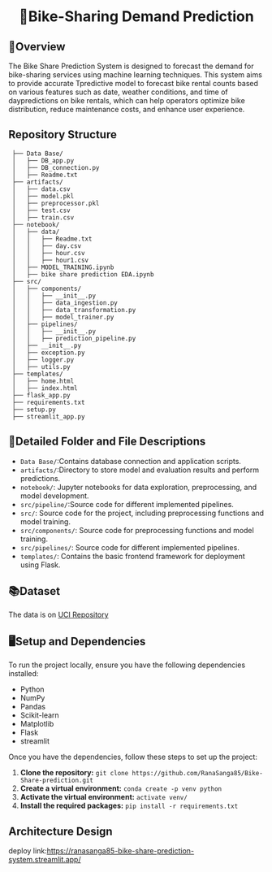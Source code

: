 # <h1 align="center">:bicyclist:Bike-Sharing Demand Prediction
## :briefcase:Overview
The Bike Share Prediction System is designed to forecast the demand for bike-sharing services using machine learning techniques. This system aims to provide accurate Tpredictive model to forecast bike rental counts based on various features such as date, weather conditions, and time of daypredictions on bike rentals, which can help operators optimize bike distribution, reduce maintenance costs, and enhance user experience.

## Repository Structure

     ├── Data Base/
     │   ├── DB_app.py
     │   ├── DB_connection.py
     │   ├── Readme.txt
     ├── artifacts/
     │   ├── data.csv
     │   ├── model.pkl
     │   ├── preprocessor.pkl
     │   ├── test.csv
     │   ├── train.csv
     ├── notebook/
     │   ├── data/
     │   │   ├── Readme.txt
     │   │   ├── day.csv
     │   │   ├── hour.csv
     │   │   ├── hour1.csv
     │   ├── MODEL_TRAINING.ipynb
     │   ├── bike share prediction EDA.ipynb
     ├── src/
     │   ├── components/
     │   │   ├── __init__.py
     │   │   ├── data_ingestion.py
     │   │   ├── data_transformation.py
     │   │   ├── model_trainer.py
     │   ├── pipelines/
     │   │   ├── __init__.py
     │   │   ├── prediction_pipeline.py
     │   ├── __init__.py
     │   ├── exception.py
     │   ├── logger.py
     │   ├── utils.py
     ├── templates/
     │   ├── home.html
     │   ├── index.html
     ├── flask_app.py
     ├── requirements.txt
     ├── setup.py
     ├── streamlit_app.py


## :open_file_folder:Detailed Folder and File Descriptions
* `Data Base/`:Contains database connection and application scripts.
* `artifacts/`:Directory to store model and evaluation results and perform predictions.
* `notebook/`: Jupyter notebooks for data exploration, preprocessing, and model development.
* `src/pipeline/`:Source code for different implemented pipelines.
* `src/`: Source code for the project, including preprocessing functions and model training.
* `src/components/`: Source code for preprocessing functions and model training.
* `src/pipelines/`: Source code for different implemented pipelines.
* `templates/`: Contains the basic frontend framework for deployment using Flask.
  

##  :books:Dataset
  The data is on [UCI Repository](https://archive.ics.uci.edu/ml/datasets/Bike+Sharing+Dataset) 
  

## :desktop_computer:Setup and Dependencies
To run the project locally, ensure you have the following dependencies installed:
- Python 
- NumPy
- Pandas
- Scikit-learn
- Matplotlib
- Flask
- streamlit

Once you have the dependencies, follow these steps to set up the project:
1. **Clone the repository:** `git clone https://github.com/RanaSanga85/Bike-Share-prediction.git`
2. **Create a virtual environment:** `conda create -p venv python`
3. **Activate the virtual environment:** `activate venv/`
4. **Install the required packages:** `pip install -r requirements.txt`

## Architecture Design
  


deploy link:https://ranasanga85-bike-share-prediction-system.streamlit.app/
